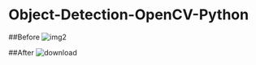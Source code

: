 # Object-Detection-OpenCV-Python

##Before
![img2](https://user-images.githubusercontent.com/90329936/163593494-fd020246-5a73-4bc2-861f-33cbb216df87.jpg)

##After
![download](https://user-images.githubusercontent.com/90329936/163593409-483bdbc2-7707-4043-918e-d96167de52cd.png)
